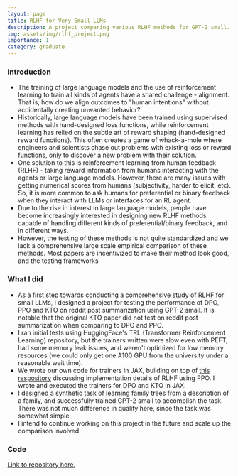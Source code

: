 ```yaml
---
layout: page
title: RLHF for Very Small LLMs
description: A project comparing various RLHF methods for GPT-2 small.
img: assets/img/rlhf_project.png
importance: 1
category: graduate
---
```


### Introduction
* The training of large language models and the use of reinforcement learning to train all kinds of agents have a shared challenge - alignment. That is, how do we align outcomes to "human intentions" without accidentally creating unwanted behavior?
* Historically, large language models have been trained using supervised methods with hand-designed loss functions, while reinforcement learning has relied on the subtle art of reward shaping (hand-designed reward functions). This often creates a game of whack-a-mole where engineers and scientists chase out problems with existing loss or reward functions, only to discover a new problem with their solution.
* One solution to this is reinforcement learning from human feedback (RLHF) - taking reward information from humans interacting with the agents or large language models. However, there are many issues with getting numerical scores from humans (subjectivity, harder to elicit, etc). So, it is more common to ask humans for preferential or binary feedback when they interact with LLMs or interfaces for an RL agent.
* Due to the rise in interest in large language models, people have become increasingly interested in designing new RLHF methods capable of handling different kinds of preferential/binary feedback, and in different ways.
* However, the testing of these methods is not quite standardized and we lack a comprehensive large scale empirical comparison of these methods. Most papers are incentivized to make their method look good, and the testing frameworks 

### What I did
* As a first step towards conducting a comprehensive study of RLHF for small LLMs, I designed a project for testing the performance of DPO, PPO and KTO on reddit post summarization using GPT-2 small. It is notable that the original KTO paper did not test on reddit post summarization when comparing to DPO and PPO.
* I ran initial tests using HuggingFace's TRL (Transformer Reinforcement Learning) repository, but the trainers written were slow even with PEFT, had some memory leak issues, and weren't optimized for low memory resources (we could only get one A100 GPU from the university under a reasonable wait time).
* We wrote our own code for trainers in JAX, building on top of [this respository](https://github.com/vwxyzjn/lm-human-preference-details) discussing implementation details of RLHF using PPO. I wrote and executed the trainers for DPO and KTO in JAX.
* I designed a synthetic task of learning family trees from a description of a family, and successfully trained GPT-2 small to accomplish the task. There was not much difference in quality here, since the task was somewhat simple.
* I intend to continue working on this project in the future and scale up the comparison involved.

### Code
[Link to repository here.](https://github.com/kkanarios32/TaxonomyRLHF)
